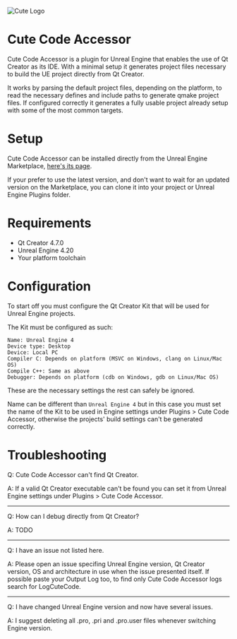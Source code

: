 ![Cute Logo](Resources/Icon128.png)

Cute Code Accessor
==================

Cute Code Accessor is a plugin for Unreal Engine that enables the use of Qt Creator as its IDE.
With a minimal setup it generates project files necessary to build the UE project directly from Qt Creator.

It works by parsing the default project files, depending on the platform, to read the necessary defines and include paths to generate qmake project files.
If configured correctly it generates a fully usable project already setup with some of the most common targets.

Setup
=====

Cute Code Accessor can be installed directly from the Unreal Engine Marketplace, [here's its page](https://www.unrealengine.com/marketplace/cute-code-accessor).

If your prefer to use the latest version, and don't want to wait for an updated version on the Marketplace, you can clone it into your project or Unreal Engine Plugins folder.

Requirements
============

* Qt Creator 4.7.0
* Unreal Engine 4.20
* Your platform toolchain

Configuration
=============

To start off you must configure the Qt Creator Kit that will be used for Unreal Engine projects.

The Kit must be configured as such:

    Name: Unreal Engine 4
    Device type: Desktop
    Device: Local PC
    Compiler C: Depends on platform (MSVC on Windows, clang on Linux/Mac OS)
    Compile C++: Same as above
    Debugger: Depends on platform (cdb on Windows, gdb on Linux/Mac OS)

These are the necessary settings the rest can safely be ignored.

Name can be different than `Unreal Engine 4` but in this case you must set the name of the Kit to be used in Engine settings under Plugins > Cute Code Accessor, otherwise the projects' build settings can't be generated correctly.

Troubleshooting
===============

Q: Cute Code Accessor can't find Qt Creator.

A: If a valid Qt Creator executable can't be found you can set it from Unreal Engine settings under Plugins > Cute Code Accessor.

---

Q: How can I debug directly from Qt Creator?

A: TODO

---

Q: I have an issue not listed here.

A: Please open an issue specifing Unreal Engine version, Qt Creator version, OS and architecture in use when the issue presented itself. If possible paste your Output Log too, to find only Cute Code Accessor logs search for LogCuteCode.

---

Q: I have changed Unreal Engine version and now have several issues.

A: I suggest deleting all .pro, .pri and .pro.user files whenever switching Engine version.
